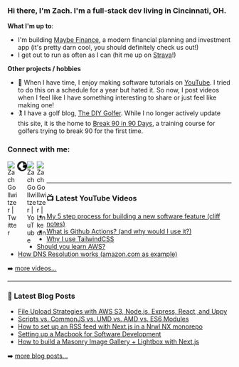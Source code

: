 ### Hi there, I'm Zach. I'm a full-stack dev living in Cincinnati, OH.

**What I'm up to**:

- I'm building [Maybe Finance](https://maybe.co/), a modern financial planning and investment app (it's pretty darn cool, you should definitely check us out!)
- I get out to run as often as I can (hit me up on [Strava](https://www.strava.com/athletes/25085421)!)

**Other projects / hobbies**

- 🎥 When I have time, I enjoy making software tutorials on [YouTube][youtube].  I tried to do this on a schedule for a year but hated it.  So now, I post videos when I feel like I have something interesting to share or just feel like making one! 
- 🏌 I have a golf blog, [The DIY Golfer][golfblog].  While I no longer actively update this site, it is the home to [Break 90 in 90 Days][golfapp], a training course for golfers trying to break 90 for the first time.

### Connect with me:

[<img align="left" alt="Zach Gollwitzer | Twitter" width="22px" src="https://cdn.jsdelivr.net/npm/simple-icons@v3/icons/twitter.svg" />][twitter]
[<img align="left" alt="Zach Gollwitzer Website" width="22px" src="https://raw.githubusercontent.com/iconic/open-iconic/master/svg/globe.svg" />][website]
[<img align="left" alt="Zach Gollwitzer | YouTube" width="22px" src="https://cdn.jsdelivr.net/npm/simple-icons@v3/icons/youtube.svg" />][youtube]
[<img align="left" alt="Zach Gollwitzer | LinkedIn" width="22px" src="https://cdn.jsdelivr.net/npm/simple-icons@v3/icons/linkedin.svg" />][linkedin]

<br />
<br />

---

### 📺 Latest YouTube Videos

<!-- YOUTUBE:START -->
- [My 5 step process for building a new software feature &lpar;cliff notes&rpar;](https://www.youtube.com/watch?v=72FCHldL_Nc)
- [What is Github Actions? &lpar;and why would I use it?&rpar;](https://www.youtube.com/watch?v=NTR7Wqgpf18)
- [Why I use TailwindCSS](https://www.youtube.com/watch?v=jZ-NzAMWUVU)
- [Should you learn AWS?](https://www.youtube.com/watch?v=RkRxmj6LXSc)
- [How DNS Resolution works &lpar;amazon.com as example&rpar;](https://www.youtube.com/watch?v=jWerYQh-b5Y)
<!-- YOUTUBE:END -->

➡️ [more videos...][youtube]

---

### 📕 Latest Blog Posts

<!-- BLOG-POST-LIST:START -->
- [File Upload Strategies with AWS S3, Node.js, Express, React, and Uppy](https://www.zachgollwitzer.com/posts/file-upload-strategies-s3-nodejs-express-react-uppy)
- [Scripts vs. CommonJS vs. UMD vs. AMD vs. ES6 Modules](https://www.zachgollwitzer.com/posts/mac-development-setup)
- [How to set up an RSS feed with Next.js in a Nrwl NX monorepo](https://www.zachgollwitzer.com/posts/rss-feed-nextjs-nrwl-nx)
- [Setting up a Macbook for Software Development](https://www.zachgollwitzer.com/posts/mac-development-setup)
- [How to build a Masonry Image Gallery + Lightbox with Next.js](https://www.zachgollwitzer.com/posts/nextjs-masonry-image-gallery-lightbox)
<!-- BLOG-POST-LIST:END -->

➡️ [more blog posts...][website]

[website]: https://www.zachgollwitzer.com
[twitter]: https://twitter.com/zg_dev
[youtube]: https://www.youtube.com/@zachgoll
[linkedin]: https://www.linkedin.com/in/zachgollwitzer/
[medium]: https://medium.com/@zach.gollwitzer
[passportjsplaylist]: https://www.youtube.com/playlist?list=PLYQSCk-qyTW2ewJ05f_GKHtTIzjynDgjK
[bashplaylist]: https://www.youtube.com/playlist?list=PLYQSCk-qyTW0d88jNocdi_YIFMA5Fnpug
[gitplaylist]: https://www.youtube.com/playlist?list=PLYQSCk-qyTW3lX_dyw0R2eVzNGB3Tlv9S
[wordpressplaylist]: https://www.youtube.com/playlist?list=PLYQSCk-qyTW0OeGf9LkQkev4ItNRdCVoN
[golfapp]: https://training.thediygolfer.com/courses/2/info
[golfblog]: https://www.thediygolfer.com
